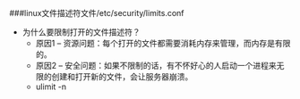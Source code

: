 ###linux文件描述符文件/etc/security/limits.conf
  - 为什么要限制打开的文件描述符？
    - 原因1 – 资源问题：每个打开的文件都需要消耗内存来管理，而内存是有限的。
    - 原因2 – 安全问题：如果不限制的话，有不怀好心的人启动一个进程来无限的创建和打开新的文件，会让服务器崩溃。
    - ulimit -n
